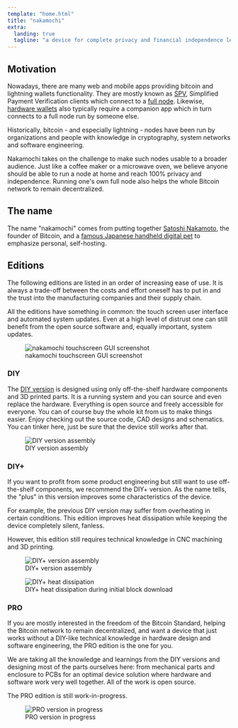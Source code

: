 ```yaml
---
template: "home.html"
title: "nakamochi"
extra:
  landing: true
  tagline: "a device for complete privacy and financial independence leveraging bitcoin and lightning networks"
---
```

## Motivation

Nowadays, there are many web and mobile apps providing bitcoin and lightning wallets
functionality. They are mostly known as [SPV], Simplified Payment Verification clients
which connect to a [full node]. Likewise, [hardware wallets] also typically require
a companion app which in turn connects to a full node run by someone else.

Historically, bitcoin - and especially lightning - nodes have been run by
organizations and people with knowledge in cryptography, system networks and
software engineering.

Nakamochi takes on the challenge to make such nodes usable to a broader audience.
Just like a coffee maker or a microwave oven, we believe anyone should be able
to run a node at home and reach 100% privacy and independence. Running one's own
full node also helps the whole Bitcoin network to remain decentralized.

[SPV]: https://developer.bitcoin.org/devguide/operating_modes.html#simplified-payment-verification-spv
[full node]: https://bitcoin.org/en/full-node#what-is-a-full-node
[hardware wallets]: https://bitcoin.org/en/wallets/hardware/

## The name

The name "nakamochi" comes from putting together [Satoshi Nakamoto], the founder
of Bitcoin, and a
[famous Japanese handheld digital pet](https://en.wikipedia.org/wiki/Tamagotchi)
to emphasize personal, self-hosting.

[Satoshi Nakamoto]: https://en.bitcoin.it/wiki/Satoshi_Nakamoto

## Editions

The following editions are listed in an order of increasing ease of use.
It is always a trade-off between the costs and effort oneself has to put
in and the trust into the manufacturing companies and their supply chain.

<div class="text-media-card">
  <div class="card-text">

All the editions have something in common: the touch screen user interface and
automated system updates. Even at a high level of distrust one can still benefit
from the open source software and, equally important, system updates.

  </div>
  <figure class="card-media screenshot">
    <img src="/assets/ngui-screenshot.png" alt="nakamochi touchscreen GUI screenshot">
    <figcaption>nakamochi touchscreen GUI screenshot</figcaption>
  </figure>
</div>

### DIY

<div class="text-media-card">
  <div class="card-text">

The [DIY version](https://git.qcode.ch/nakamochi/3d#diy-version-fff) is designed using
only off-the-shelf hardware components and 3D printed parts. It is a running system
and you can source and even replace the hardware. Everything is open source and freely
accessible for everyone. You can of course buy the whole kit from us to make things easier.
Enjoy checking out the source code, CAD designs and schematics. You can tinker here, just
be sure that the device still works after that.

  </div>
  <figure class="card-media bogen">
    <img src="/assets/diy-assembly.png" alt="DIY version assembly">
    <figcaption>DIY version assembly</figcaption>
  </figure>
</div>

### DIY+

<div class="text-media-card">
  <div class="card-text">

If you want to profit from some product engineering but still want to use
off-the-shelf components, we recommend the DIY+ version. As the name tells,
the "plus" in this version improves some characteristics of the device.

For example, the previous DIY version may suffer from overheating in certain
conditions. This edition improves heat dissipation while keeping the device
completely silent, fanless.

However, this edition still requires technical knowledge in CNC machining
and 3D printing.

  </div>
  <div class="card-media">
    <figure class="bogen">
      <img src="/assets/diyplus-assembly.png" alt="DIY+ version assembly">
      <figcaption>DIY+ version assembly</figcaption>
    </figure>
    <figure>
      <img src="/assets/ir1166.jpg" alt="DIY+ heat dissipation">
      <figcaption>DIY+ heat dissipation during initial block download</figcaption>
    </figure>
  </div>
</div>

### PRO

<div class="text-media-card">
  <div class="card-text">

If you are mostly interested in the freedom of the Bitcoin Standard, helping
the Bitcoin network to remain decentralized, and want a device that just works
without a DIY-like technical knowledge in hardware design and software engineering,
the PRO edition is the one for you.

We are taking all the knowledge and learnings from the DIY versions and designing
most of the parts ourselves here: from mechanical parts and enclosure to PCBs for
an optimal device solution where hardware and software work very well together.
All of the work is open source.

The PRO edition is still work-in-progress.

  </div>
  <figure class="card-media bogen">
    <img src="/assets/pro-question-mark.png" alt="PRO version in progress">
    <figcaption>PRO version in progress</figcaption>
  </figure>
</div>
